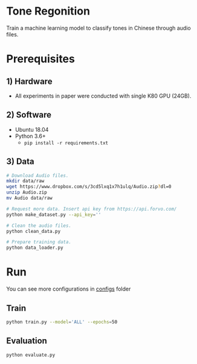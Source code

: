 # Tone Regonition

Train a machine learning model to classify tones in Chinese through audio files.

# Prerequisites

## 1) Hardware
* All experiments in paper were conducted with single K80 GPU (24GB).

## 2) Software
* Ubuntu 18.04 
* Python 3.6+
  - `pip install -r requirements.txt` 


## 3) Data

```sh
# Download Audio files.
mkdir data/raw
wget https://www.dropbox.com/s/3cd5lxq1x7h1ulq/Audio.zip?dl=0
unzip Audio.zip
mv Audio data/raw

# Request more data. Insert api key from https://api.forvo.com/
python make_dataset.py --api_key=''

# Clean the audio files.
python clean_data.py

# Prepare training data.
python data_loader.py 
```

# Run
You can see more configurations in [configs](src/configs) folder

## Train
```sh
python train.py --model='ALL' --epochs=50
```

## Evaluation
```sh
python evaluate.py 
